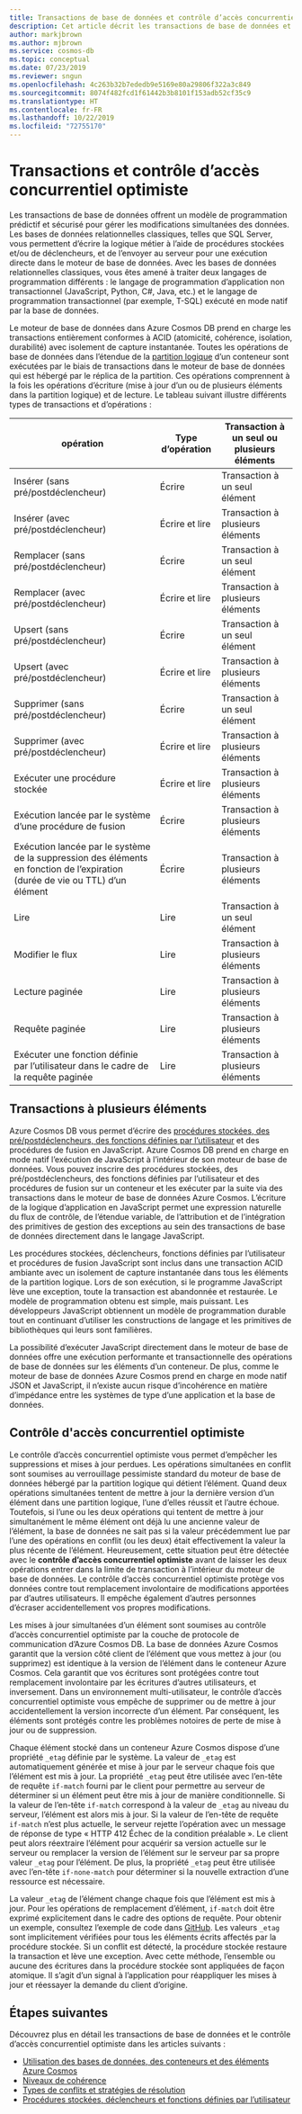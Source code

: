 ```yaml
---
title: Transactions de base de données et contrôle d’accès concurrentiel optimiste dans Azure Cosmos DB
description: Cet article décrit les transactions de base de données et le contrôle d’accès concurrentiel optimiste dans Azure Cosmos DB
author: markjbrown
ms.author: mjbrown
ms.service: cosmos-db
ms.topic: conceptual
ms.date: 07/23/2019
ms.reviewer: sngun
ms.openlocfilehash: 4c263b32b7ededb9e5169e80a29806f322a3c849
ms.sourcegitcommit: 8074f482fcd1f61442b3b8101f153adb52cf35c9
ms.translationtype: HT
ms.contentlocale: fr-FR
ms.lasthandoff: 10/22/2019
ms.locfileid: "72755170"
---
```

# <a name="transactions-and-optimistic-concurrency-control"></a>Transactions et contrôle d’accès concurrentiel optimiste

Les transactions de base de données offrent un modèle de programmation prédictif et sécurisé pour gérer les modifications simultanées des données. Les bases de données relationnelles classiques, telles que SQL Server, vous permettent d’écrire la logique métier à l’aide de procédures stockées et/ou de déclencheurs, et de l’envoyer au serveur pour une exécution directe dans le moteur de base de données. Avec les bases de données relationnelles classiques, vous êtes amené à traiter deux langages de programmation différents : le langage de programmation d’application non transactionnel (JavaScript, Python, C#, Java, etc.) et le langage de programmation transactionnel (par exemple, T-SQL) exécuté en mode natif par la base de données.

Le moteur de base de données dans Azure Cosmos DB prend en charge les transactions entièrement conformes à ACID (atomicité, cohérence, isolation, durabilité) avec isolement de capture instantanée. Toutes les opérations de base de données dans l’étendue de la [partition logique](partition-data.md) d’un conteneur sont exécutées par le biais de transactions dans le moteur de base de données qui est hébergé par le réplica de la partition. Ces opérations comprennent à la fois les opérations d’écriture (mise à jour d’un ou de plusieurs éléments dans la partition logique) et de lecture. Le tableau suivant illustre différents types de transactions et d’opérations :

| **opération**  | **Type d’opération** | **Transaction à un seul ou plusieurs éléments** |
|---------|---------|---------|
| Insérer (sans pré/postdéclencheur) | Écrire | Transaction à un seul élément |
| Insérer (avec pré/postdéclencheur) | Écrire et lire | Transaction à plusieurs éléments |
| Remplacer (sans pré/postdéclencheur) | Écrire | Transaction à un seul élément |
| Remplacer (avec pré/postdéclencheur) | Écrire et lire | Transaction à plusieurs éléments |
| Upsert (sans pré/postdéclencheur) | Écrire | Transaction à un seul élément |
| Upsert (avec pré/postdéclencheur) | Écrire et lire | Transaction à plusieurs éléments |
| Supprimer (sans pré/postdéclencheur) | Écrire | Transaction à un seul élément |
| Supprimer (avec pré/postdéclencheur) | Écrire et lire | Transaction à plusieurs éléments |
| Exécuter une procédure stockée | Écrire et lire | Transaction à plusieurs éléments |
| Exécution lancée par le système d’une procédure de fusion | Écrire | Transaction à plusieurs éléments |
| Exécution lancée par le système de la suppression des éléments en fonction de l’expiration (durée de vie ou TTL) d’un élément | Écrire | Transaction à plusieurs éléments |
| Lire | Lire | Transaction à un seul élément |
| Modifier le flux | Lire | Transaction à plusieurs éléments |
| Lecture paginée | Lire | Transaction à plusieurs éléments |
| Requête paginée | Lire | Transaction à plusieurs éléments |
| Exécuter une fonction définie par l’utilisateur dans le cadre de la requête paginée | Lire | Transaction à plusieurs éléments |

## <a name="multi-item-transactions"></a>Transactions à plusieurs éléments

Azure Cosmos DB vous permet d’écrire des [procédures stockées, des pré/postdéclencheurs, des fonctions définies par l’utilisateur](stored-procedures-triggers-udfs.md) et des procédures de fusion en JavaScript. Azure Cosmos DB prend en charge en mode natif l’exécution de JavaScript à l’intérieur de son moteur de base de données. Vous pouvez inscrire des procédures stockées, des pré/postdéclencheurs, des fonctions définies par l’utilisateur et des procédures de fusion sur un conteneur et les exécuter par la suite via des transactions dans le moteur de base de données Azure Cosmos. L’écriture de la logique d’application en JavaScript permet une expression naturelle du flux de contrôle, de l’étendue variable, de l’attribution et de l’intégration des primitives de gestion des exceptions au sein des transactions de base de données directement dans le langage JavaScript.

Les procédures stockées, déclencheurs, fonctions définies par l’utilisateur et procédures de fusion JavaScript sont inclus dans une transaction ACID ambiante avec un isolement de capture instantanée dans tous les éléments de la partition logique. Lors de son exécution, si le programme JavaScript lève une exception, toute la transaction est abandonnée et restaurée. Le modèle de programmation obtenu est simple, mais puissant. Les développeurs JavaScript obtiennent un modèle de programmation durable tout en continuant d’utiliser les constructions de langage et les primitives de bibliothèques qui leurs sont familières.

La possibilité d’exécuter JavaScript directement dans le moteur de base de données offre une exécution performante et transactionnelle des opérations de base de données sur les éléments d’un conteneur. De plus, comme le moteur de base de données Azure Cosmos prend en charge en mode natif JSON et JavaScript, il n’existe aucun risque d’incohérence en matière d’impédance entre les systèmes de type d’une application et la base de données.

## <a name="optimistic-concurrency-control"></a>Contrôle d'accès concurrentiel optimiste 

Le contrôle d’accès concurrentiel optimiste vous permet d’empêcher les suppressions et mises à jour perdues. Les opérations simultanées en conflit sont soumises au verrouillage pessimiste standard du moteur de base de données hébergé par la partition logique qui détient l’élément. Quand deux opérations simultanées tentent de mettre à jour la dernière version d’un élément dans une partition logique, l’une d’elles réussit et l’autre échoue. Toutefois, si l’une ou les deux opérations qui tentent de mettre à jour simultanément le même élément ont déjà lu une ancienne valeur de l’élément, la base de données ne sait pas si la valeur précédemment lue par l’une des opérations en conflit (ou les deux) était effectivement la valeur la plus récente de l’élément. Heureusement, cette situation peut être détectée avec le **contrôle d’accès concurrentiel optimiste** avant de laisser les deux opérations entrer dans la limite de transaction à l’intérieur du moteur de base de données. Le contrôle d’accès concurrentiel optimiste protège vos données contre tout remplacement involontaire de modifications apportées par d’autres utilisateurs. Il empêche également d’autres personnes d’écraser accidentellement vos propres modifications.

Les mises à jour simultanées d’un élément sont soumises au contrôle d’accès concurrentiel optimiste par la couche de protocole de communication d’Azure Cosmos DB. La base de données Azure Cosmos garantit que la version côté client de l’élément que vous mettez à jour (ou supprimez) est identique à la version de l’élément dans le conteneur Azure Cosmos. Cela garantit que vos écritures sont protégées contre tout remplacement involontaire par les écritures d’autres utilisateurs, et inversement. Dans un environnement multi-utilisateur, le contrôle d’accès concurrentiel optimiste vous empêche de supprimer ou de mettre à jour accidentellement la version incorrecte d’un élément. Par conséquent, les éléments sont protégés contre les problèmes notoires de perte de mise à jour ou de suppression.

Chaque élément stocké dans un conteneur Azure Cosmos dispose d’une propriété `_etag` définie par le système. La valeur de `_etag` est automatiquement générée et mise à jour par le serveur chaque fois que l’élément est mis à jour. La propriété `_etag` peut être utilisée avec l’en-tête de requête `if-match` fourni par le client pour permettre au serveur de déterminer si un élément peut être mis à jour de manière conditionnelle. Si la valeur de l’en-tête `if-match` correspond à la valeur de `_etag` au niveau du serveur, l’élément est alors mis à jour. Si la valeur de l’en-tête de requête `if-match` n’est plus actuelle, le serveur rejette l’opération avec un message de réponse de type « HTTP 412 Échec de la condition préalable ». Le client peut alors réextraire l’élément pour acquérir sa version actuelle sur le serveur ou remplacer la version de l’élément sur le serveur par sa propre valeur `_etag` pour l’élément. De plus, la propriété `_etag` peut être utilisée avec l’en-tête `if-none-match` pour déterminer si la nouvelle extraction d’une ressource est nécessaire. 

La valeur `_etag` de l’élément change chaque fois que l’élément est mis à jour. Pour les opérations de remplacement d’élément, `if-match` doit être exprimé explicitement dans le cadre des options de requête. Pour obtenir un exemple, consultez l’exemple de code dans [GitHub](https://github.com/Azure/azure-documentdb-dotnet/blob/master/samples/code-samples/DocumentManagement/Program.cs#L398-L446). Les valeurs `_etag` sont implicitement vérifiées pour tous les éléments écrits affectés par la procédure stockée. Si un conflit est détecté, la procédure stockée restaure la transaction et lève une exception. Avec cette méthode, l’ensemble ou aucune des écritures dans la procédure stockée sont appliquées de façon atomique. Il s’agit d’un signal à l’application pour réappliquer les mises à jour et réessayer la demande du client d’origine.

## <a name="next-steps"></a>Étapes suivantes

Découvrez plus en détail les transactions de base de données et le contrôle d’accès concurrentiel optimiste dans les articles suivants :

- [Utilisation des bases de données, des conteneurs et des éléments Azure Cosmos](databases-containers-items.md)
- [Niveaux de cohérence](consistency-levels.md)
- [Types de conflits et stratégies de résolution](conflict-resolution-policies.md)
- [Procédures stockées, déclencheurs et fonctions définies par l’utilisateur](stored-procedures-triggers-udfs.md)
